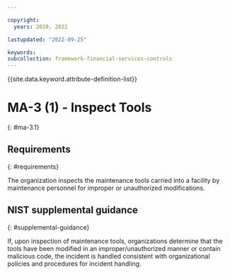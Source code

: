 ```yaml
---

copyright:
  years: 2020, 2022

lastupdated: "2022-09-25"

keywords: 
subcollection: framework-financial-services-controls
---
```


{{site.data.keyword.attribute-definition-list}}

         
# MA-3 (1) - Inspect Tools
{: #ma-3.1}

## Requirements
{: #requirements}

The organization inspects the maintenance tools carried into a facility by maintenance personnel for improper or unauthorized modifications.

## NIST supplemental guidance
{: #supplemental-guidance}

If, upon inspection of maintenance tools, organizations determine that the tools have been modified in an improper/unauthorized manner or contain malicious code, the incident is handled consistent with organizational policies and procedures for incident handling.



